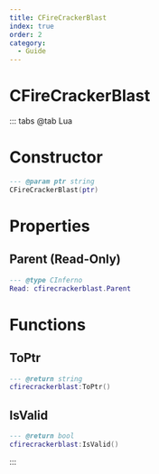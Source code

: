 ```yaml
---
title: CFireCrackerBlast
index: true
order: 2
category:
  - Guide
---
```


# CFireCrackerBlast

::: tabs
@tab Lua
# Constructor
```lua
--- @param ptr string
CFireCrackerBlast(ptr)
```
# Properties
## Parent (Read-Only)
```lua
--- @type CInferno
Read: cfirecrackerblast.Parent
```
# Functions
## ToPtr
```lua
--- @return string
cfirecrackerblast:ToPtr()
```
## IsValid
```lua
--- @return bool
cfirecrackerblast:IsValid()
```

:::